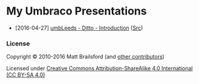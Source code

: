 # My Umbraco Presentations

* [2016-04-27] [umbLeeds - Ditto - Introduction](http://mattbrailsford.github.io/umbraco-presentations/2016/04/27/ditto-introduction/index.html) ([Src](/mattbrailsford/umbraco-presentations/tree/gh-pages/2016/04/27/ditto-introduction))

### License

Copyright &copy; 2010-2016 Matt Brailsford (and [other contributors](https://github.com/mattbrailsford/umbraco-presentations/graphs/contributors))

Licensed under [Creative Commons Attribution-ShareAlike 4.0 International (CC BY-SA 4.0)](LICENSE.md)
